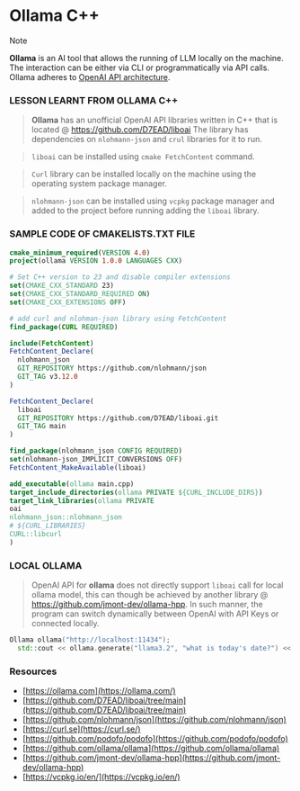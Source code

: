 # Ollama C++

> [!NOTE]
> **Ollama** is an AI tool that allows the running of LLM locally on the machine. The interaction can be either via CLI or programmatically via API calls. Ollama adheres to [OpenAI API architecture](https://platform.openai.com/docs/overview).

### LESSON LEARNT FROM OLLAMA C++

> **Ollama** has an unofficial OpenAI API libraries written in C++ that is located @ https://github.com/D7EAD/liboai The library has dependencies on `nlohmann-json` and `crul` libraries for it to run.

> `liboai` can be installed using `cmake FetchContent` command.

> `Curl` library can be installed locally on the machine using the operating system package manager.

> `nlohmann-json` can be installed using `vcpkg` package manager and added to the project before running adding the `liboai` library.

### SAMPLE CODE OF CMAKELISTS.TXT FILE

```cmake
cmake_minimum_required(VERSION 4.0)
project(ollama VERSION 1.0.0 LANGUAGES CXX)

# Set C++ version to 23 and disable compiler extensions
set(CMAKE_CXX_STANDARD 23)
set(CMAKE_CXX_STANDARD_REQUIRED ON)
set(CMAKE_CXX_EXTENSIONS OFF)

# add curl and nlohman-json library using FetchContent
find_package(CURL REQUIRED)

include(FetchContent)
FetchContent_Declare(
  nlohmann_json
  GIT_REPOSITORY https://github.com/nlohmann/json
  GIT_TAG v3.12.0
)

FetchContent_Declare(
  liboai
  GIT_REPOSITORY https://github.com/D7EAD/liboai.git
  GIT_TAG main
)

find_package(nlohmann_json CONFIG REQUIRED)
set(nlohmann-json_IMPLICIT_CONVERSIONS OFF)
FetchContent_MakeAvailable(liboai)

add_executable(ollama main.cpp)
target_include_directories(ollama PRIVATE ${CURL_INCLUDE_DIRS})
target_link_libraries(ollama PRIVATE
oai
nlohmann_json::nlohmann_json
# ${CURL_LIBRARIES}
CURL::libcurl
)
```

### LOCAL OLLAMA

> OpenAI API for **ollama** does not directly support `liboai` call for local ollama model, this can though be achieved by another library @ https://github.com/jmont-dev/ollama-hpp. In such manner, the program can switch dynamically between OpenAI with API Keys or connected locally.

```cpp
Ollama ollama("http://localhost:11434");
  std::cout << ollama.generate("llama3.2", "what is today's date?") << std::endl;
```

</aside>

### Resources

- [https://ollama.com](https://ollama.com/)
- [https://github.com/D7EAD/liboai/tree/main](https://github.com/D7EAD/liboai/tree/main)
- [https://github.com/nlohmann/json](https://github.com/nlohmann/json)
- [https://curl.se](https://curl.se/)
- [https://github.com/podofo/podofo](https://github.com/podofo/podofo)
- [https://github.com/ollama/ollama](https://github.com/ollama/ollama)
- [https://github.com/jmont-dev/ollama-hpp](https://github.com/jmont-dev/ollama-hpp)
- [https://vcpkg.io/en/](https://vcpkg.io/en/)
